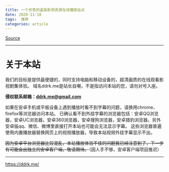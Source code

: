 ```yaml
---
title: 一个优秀的盗版影视资源在线播放站点
date: 2020-11-18
tags:  推荐
categories: article
---
```


[Source](https://ddrk.me/about/)

------

# 关于本站

我们的目标是提供最便捷的，同时支持电脑和移动设备的，超清画质的在线观看影视剧集体验。
域名ddrk.me是站长自嘲，不是指访问本站的您，请勿对号入座。

**侵权联系邮箱：ddrk.me@gmail.com**

如果在安卓手机或平板设备上遇到播放时看不到字幕的问题，请换用chrome、firefox等浏览器访问本站。
已确认看不到外挂字幕的浏览器包括：安卓QQ浏览器，安卓UC浏览器，安卓360浏览器，安卓搜狗浏览器，安卓猎豹浏览器。另外安卓版qq、微信、微博里直接打开本站也可能会无法显示字幕。
这些浏览器普遍使用内置播放器替换网页上的视频播放器，导致本站视频外挂字幕显示不出。

~~因为安卓平台浏览器比较混乱，本站播放体验不佳的问题我已经注意到了，下一步有可能会出独立的安卓客户端，敬请期待。~~（因人手不够，安卓客户端项目推迟）

------

https://ddrk.me/